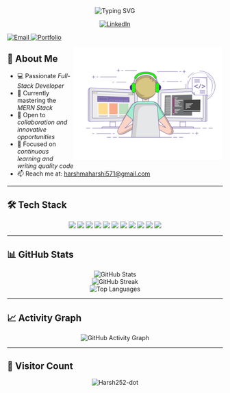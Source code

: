 <!-- 🌟 Typing effect headline -->
<div align="center">
  <img src="https://readme-typing-svg.herokuapp.com?font=Fira+Code&size=30&duration=3000&pause=1000&color=2E9FFF&center=true&vCenter=true&width=500&lines=Hi%2C+I'm+Harsh+Maharshi;Full-Stack+Developer;Web+Enthusiast;MERN+Stack+Specialist" alt="Typing SVG" />
</div>

<!-- 💼 Contact & Links -->
<p align="center">
  <a href="https://www.linkedin.com/in/harsh-maharshi-756b912a5" target="_blank">
    <img src="https://img.shields.io/badge/LinkedIn-Harsh_Maharshi-0077B5?style=for-the-badge&logo=linkedin&logoColor=white" alt="LinkedIn" />
  </a>
</p>

  <a href="harshmaharshi571@gmail.com">
    <img src="https://img.shields.io/badge/Gmail-harshmaharshi571@gmail.com-D14836?style=for-the-badge&logo=gmail&logoColor=white" alt="Email" />
  </a>
  <a href="https://harsh252-dot-github-io.netlify.app/" target="_blank">
    <img src="https://img.shields.io/badge/Portfolio-Visit-black?style=for-the-badge&logo=about.me&logoColor=white" alt="Portfolio" />
  </a>
</p>

<!-- 👨‍💻 Right aligned animated coding GIF -->
<img align="right" alt="Coding" width="350" src="https://raw.githubusercontent.com/devSouvik/devSouvik/master/gif3.gif" />

## 🚀 About Me

- 💻 Passionate *Full-Stack Developer*
- 🧠 Currently mastering the *MERN Stack*
- 🤝 Open to *collaboration and innovative opportunities*
- 🎯 Focused on *continuous learning and writing quality code*
- 📫 Reach me at: harshmaharshi571@gmail.com

---

## 🛠 Tech Stack

<p align="center">
  <img src="https://img.shields.io/badge/HTML-E34F26?style=for-the-badge&logo=html5&logoColor=white"/>
  <img src="https://img.shields.io/badge/CSS-1572B6?style=for-the-badge&logo=css3&logoColor=white"/>
  <img src="https://img.shields.io/badge/JavaScript-F7DF1E?style=for-the-badge&logo=javascript&logoColor=black"/>
  <img src="https://img.shields.io/badge/React-20232A?style=for-the-badge&logo=react&logoColor=61DAFB"/>
  <img src="https://img.shields.io/badge/Node.js-339933?style=for-the-badge&logo=nodedotjs&logoColor=white"/>
  <img src="https://img.shields.io/badge/Express.js-000000?style=for-the-badge&logo=express&logoColor=white"/>
  <img src="https://img.shields.io/badge/MongoDB-47A248?style=for-the-badge&logo=mongodb&logoColor=white"/>
  <img src="https://img.shields.io/badge/MySQL-005C84?style=for-the-badge&logo=mysql&logoColor=white"/>
  <img src="https://img.shields.io/badge/Bootstrap-7952B3?style=for-the-badge&logo=bootstrap&logoColor=white"/>
  <img src="https://img.shields.io/badge/TailwindCSS-06B6D4?style=for-the-badge&logo=tailwindcss&logoColor=white"/>
  <img src="https://img.shields.io/badge/SASS-CC6699?style=for-the-badge&logo=sass&logoColor=white"/>
</p>

---

## 📊 GitHub Stats

<div align="center">
  <img src="https://github-readme-stats.vercel.app/api?username=Harsh252-dot&show_icons=true&theme=tokyonight&count_private=true&hide_border=false" alt="GitHub Stats" />
  <br />
  <img src="https://github-readme-streak-stats.herokuapp.com/?user=Harsh252-dot&theme=tokyonight&hide_border=false" alt="GitHub Streak" />
  <br />
  <img src="https://github-readme-stats.vercel.app/api/top-langs/?username=Harsh252-dot&layout=compact&theme=tokyonight&hide_border=false" alt="Top Languages" />
</div>

---

## 📈 Activity Graph

<div align="center">
  <img src="https://github-readme-activity-graph.vercel.app/graph?username=Harsh252-dot&bg_color=1e1e1e&color=00bfff&line=5dbeff&point=ffffff&area=true&hide_border=true" alt="GitHub Activity Graph"/>
</div>

---

## 👀 Visitor Count

<p align="center">
  <img src="https://komarev.com/ghpvc/?username=Harsh252-dot&label=Profile+Views&color=0e75b6&style=flat" alt="Harsh252-dot" />
</p>
